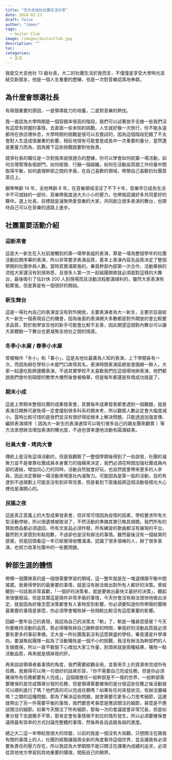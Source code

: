 ```yaml
---
title: "交大吉他社社團生活分享"
date: 2024-02-23
draft: false
author: "James"
tags:
  - Guitar Club
image: /images/GuitarClub.jpg
description: ""
toc: 
categories:
  - 生活
---
```


我是交大吉他社 13 級社長，大二的社團生活於我而言，不僅僅是享受大學時光並結交新朋友，他是一個人生重要的歷練，也是一次對音樂認真地奉獻。

## **為什麼會想選社長**

有兩個重要的原因，一是領導能力的培養，二是對音樂的熱忱。

我一直認為大學時期是一個容錯率很高的階段，我們可以試著放手去做一些我們沒有這麼有把握的事情，去直面一些未知的挑戰，人生就好像一次旅行，你不能永遠都待在旅店裡休息，大學時期的挑戰是很可以去嘗試的，因為這個階段犯錯了不太會對人生造成很嚴重的影響，相反地很有可能會是成長中一次重要的養分，當然還是要量力而為，因為擔下這些挑戰就要對他負責。

競爭社長的職位是一次對我來說很適合的歷練，你可以學會如何統籌一場活動，如何合理管理各個部門，如何經營、行銷一個組織，如何在活動品質跟工作份量中間取得平衡，如何處理幹部之間的矛盾，在自己喜歡的領域，帶領自己喜歡的社團蒸蒸日上。

鋼琴琴齡 14 年，吉他琴齡 8 年，在音樂領域浸淫了不下十年，音樂早已成為生活中不可或缺的一部份，音樂帶我度過大大小小的壓力，也帶我認識好多共同愛好的夥伴。選上社長，目標就是凝聚熱愛音樂的大家，共同創立很多表演的舞台，也期待自己可以在音樂的道路上進步。

## **社團重要活動介紹**

### **迎新茶會**

這是大一新生在入社前接觸到的第一場學長姐的表演，算是一場為整個學年的社團活動拉開序幕的表演，所以非常要求表演品質，基本上表演內容及品質決定了整個學期的社團參與人數。當時其實滿緊張的，畢竟幹部內部第一次合作，活動舉辦的流程大家還沒有到很熟悉，且很多人第一次一起組團開歌就必須面對這樣的大舞台，最後吸引了估計快 200 人到現場而且活動流程都滿順利的，雖然大家表演有點緊張，但是算是有一個很好的開始。

### **新生舞台**

這是一場社內自己的表演並沒有對外開放，主要表演者為大一新生，主要宗旨是給大一新生一個表現自己的機會，因為後面的表演絕大多數都是對外開放的會比較要求品質，對於剛學習吉他的新手可能會比較不友善，因此期望這個對內舞台可以讓大家體驗一下舞台也更凝聚吉他社之間的情感。

### **冬季小木屋 / 春季小木屋**

常被稱作「冬小」和「春小」，這是吉他社最廣為人知的表演，上下學期各有一次，而因為辦在學校小木屋門口故得其名。表演時間表演區總是會圍繞一群人，大家一起邊吃鬆餅邊聽表演，不過其實學校不太喜歡我們在這個場地辦表演，他們都說我們會吵到隔壁的教學大樓然後會被檢舉，但是每年都還是有借成功就是了。

### **期末小成**

這是上學期末整個社團的成果發表會，其實每年成果發表都會遇到一個難題，就是表演日期無可避免得一定會撞到很多科系的期末考，所以觀眾人數必定會大幅度減小。當時比較可惜的是我們並沒有很好得從根本上解決問題，只能透過加強宣傳、編排表演順序（ 因為大一新生的表演通常可以吸引很多自己的親友團來觀賞 ）等方法來想辦法增加表演的曝光度，不過也很幸運地活動有圓滿結束。

### **社員大會 - 烤肉大會**

傳統上是沒有這項活動的，但是我觀察了一整個學期後得到了一些啟發，社團的凝聚力並不是單靠社團成員本身實力的強橫來決定，我們必須花時間加強社團成員內部的連結，增加向心力的同時，活動自然就會好玩，也自然就會帶來更多的人參與，因此決定舉辦一場活動來增進社內凝聚力。可能因為是第一屆的活動，目的有達到不過規劃上可能並沒有到非常完善，但是看到下面幾屆將這個活動發揚光大心裡也是滿開心的。

### **民謠之夜**

這是真正意義上的大型成果發表會，但非常可惜因為疫情的因素，學校要求所有大型活動停辦，所以很遺憾被取消了，不然活動的準備其實已略具規模。我們所有的贊助商品都必須退回，所有文宣品必須作廢，所有練習的歌曲都沒有展現的平台，雖然對大家感到有點抱歉，不過卻也是沒有辦法的事情。雖然最後沒有一個結束的感覺，但是回頭看這一年已經覺得收穫滿滿，認識了很多很棒的人，辦了很多表演，也努力改革社團中的一些舊問題。



## **幹部生涯的體悟**

帶領一個團隊真的是一個很需要學習的領域，這一整年就是在一堆選擇跟平衡中間搖擺，我覺得學到的最重要的事情，就是沒有辦法做出對所有人都好的決策。曾經聽到一句話我非常喜歡，「一個好的決策者，就是要做出最快又最好的決策」，聽起來很像廢話，但是其實這是兩件非常矛盾的事情，今天你會沒有辦法很快地做出決定，就是因為好像怎麼決策都會有人事物受到影響，你必須要知道你所帶領的團隊最重要的事情是甚麼，你必須學會犧牲掉一些相較比較沒有這麼重要的影響。

回顧一整年自己的表現，我認為自己的決策太「軟」了，軟是一種甚麼感覺？今天你要維持活動的品質，勢必得犧牲掉自己跟幹部的時間，畢竟好的活動品質就必須要有更多的事前準備，交大是一所社團風氣沒有這麼興盛的學校，畢竟還是升學導向，要凝聚起團隊一起為了活動犧牲是一個不小的挑戰，我沒有辦法為幹部們的人生做擔保，所以一直不敢狠下心增加大家工作量，到頭來就是兩種結果，犧牲一點活動品質，再來就是燒掉我的肝。

再來談談領導者看事情的角度，我們需要綜觀全局，並善用手上的資源來完成所有任務，我覺得可以用一句很好的話來形容，「你不需要自己完成任務，但是你必須確保所有任務都要有人完成」，這個跟擔任一般幹部是不一樣的世界，一般幹部需要確保的是完成領導分發的任務，但是領導需要確保的是分發這些任務之後活動就可以順利進行了嗎？他們真的可以完成任務嗎？如果有任何突發狀況，有辦法彌補嗎？之類的這種問題，那為了解決這些問題，就會需要花更多心力思考細節，這邊就帶出了另一件需要平衡的事情，我們要思考甚麼是應該關注的細節，甚麼是不應該關注的細節。如果今天關注了所有細節，那每一次的會議就會非常冗長，但是如果分發下去就撒手不管，那肯定會有事情做不到位的情形發生，所以必須要確保會議用最有效率的方式討論完整體的事情，然後再各自追蹤各組的進度。

總之大二這一年帶給我很大的改變，以前的我是一個沒有大局觀，只想關注在跟我有關的事情上的人，社團的經驗讓我用全新的角度看待這個世界，並且讓我有必須要負責任的壓力存在，所以我認為大學期間不能只關注在課業內成績的追求，必須從其他地方學習到其他重要的價值，開拓自己的眼界。